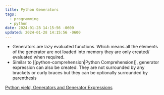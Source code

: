 ```yaml
---
title: Python Generators
tags:
  - programming
  - python
date: 2024-01-28 14:15:56 -0600
updated: 2024-01-28 14:15:56 -0600
---
```


* Generators are lazy evaluated functions. Which means all the elements of the generator are not loaded into memory they are only created/ evaluated when required.
* Similar to [[python-comprehension|Python Comprehension]], generator expression can also be created. They are not surrounded by any brackets or curly braces but they can be optionally surrounded by parenthesis

[Python yield, Generators and Generator Expressions](https://www.programiz.com/python-programming/generator)
